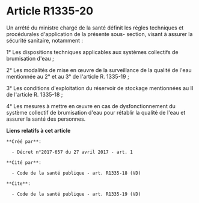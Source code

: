 # Article R1335-20

Un arrêté du ministre chargé de la santé définit les règles techniques et procédurales d'application de la présente sous-
section, visant à assurer la sécurité sanitaire, notamment :

1° Les dispositions techniques applicables aux systèmes collectifs de brumisation d'eau ;

2° Les modalités de mise en œuvre de la surveillance de la qualité de l'eau mentionnée au 2° et au 3° de l'article R.
1335-19 ;

3° Les conditions d'exploitation du réservoir de stockage mentionnées au II de l'article R. 1335-18 ;

4° Les mesures à mettre en œuvre en cas de dysfonctionnement du système collectif de brumisation d'eau pour rétablir la
qualité de l'eau et assurer la santé des personnes.

**Liens relatifs à cet article**

	**Créé par**:

	  - Décret n°2017-657 du 27 avril 2017 - art. 1

	**Cité par**:

	  - Code de la santé publique - art. R1335-18 (VD)

	**Cite**:

	  - Code de la santé publique - art. R1335-19 (VD)
